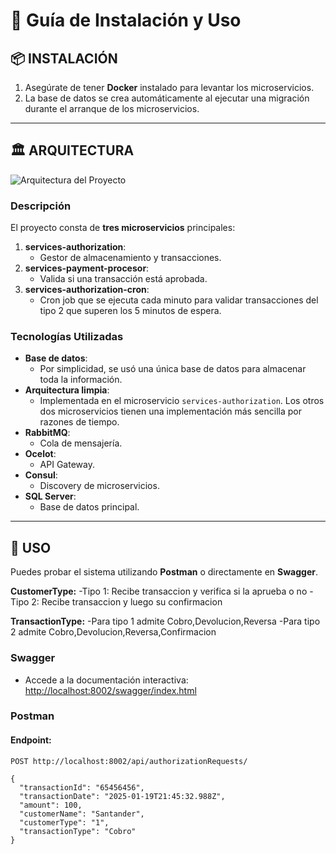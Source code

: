 # 🚀 **Guía de Instalación y Uso**

## 📦 **INSTALACIÓN**
1. Asegúrate de tener **Docker** instalado para levantar los microservicios.
2. La base de datos se crea automáticamente al ejecutar una migración durante el arranque de los microservicios.

---

## 🏛️ **ARQUITECTURA**

![Arquitectura del Proyecto](https://github.com/user-attachments/assets/f600d03b-b241-4946-bf42-9beaa8ee857f)

### Descripción
El proyecto consta de **tres microservicios** principales:
1. **services-authorization**: 
   - Gestor de almacenamiento y transacciones.
2. **services-payment-procesor**: 
   - Valida si una transacción está aprobada.
3. **services-authorization-cron**: 
   - Cron job que se ejecuta cada minuto para validar transacciones del tipo 2 que superen los 5 minutos de espera.

### Tecnologías Utilizadas
- **Base de datos**: 
  - Por simplicidad, se usó una única base de datos para almacenar toda la información.
- **Arquitectura limpia**: 
  - Implementada en el microservicio `services-authorization`. Los otros dos microservicios tienen una implementación más sencilla por razones de tiempo.
- **RabbitMQ**: 
  - Cola de mensajería.
- **Ocelot**: 
  - API Gateway.
- **Consul**: 
  - Discovery de microservicios.
- **SQL Server**: 
  - Base de datos principal.

---

## 🔧 **USO**

Puedes probar el sistema utilizando **Postman** o directamente en **Swagger**.

**CustomerType:**
-Tipo 1: Recibe transaccion y verifica si la aprueba o no
-Tipo 2: Recibe transaccion y luego su confirmacion

**TransactionType:**
-Para tipo 1 admite Cobro,Devolucion,Reversa 
-Para tipo 2 admite Cobro,Devolucion,Reversa,Confirmacion 

### **Swagger**
- Accede a la documentación interactiva:
  [http://localhost:8002/swagger/index.html](http://localhost:8002/swagger/index.html)

### **Postman**
#### Endpoint: 
```http
POST http://localhost:8002/api/authorizationRequests/

{
  "transactionId": "65456456", 
  "transactionDate": "2025-01-19T21:45:32.988Z",
  "amount": 100,
  "customerName": "Santander",
  "customerType": "1", 
  "transactionType": "Cobro"
}

